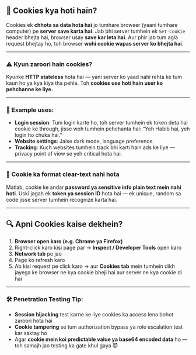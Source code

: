 ## 🔹 Cookies kya hoti hain?

Cookies ek **chhota sa data hota hai** jo tumhare browser (yaani tumhare computer) pe **server save karta hai**.
Jab bhi server tumhein ek `Set-Cookie` header bhejta hai, browser usay **save kar leta hai**.
Aur phir jab tum agla request bhejtay ho, toh browser **wohi cookie wapas server ko bhejta hai**.

---

### ⚠️ Kyun zaroori hain cookies?

Kyunke **HTTP stateless** hota hai — yani server ko yaad nahi rehta ke tum kaun ho ya kya kiya tha pehle.
Toh **cookies use hoti hain user ko pehchanne ke liye.**

---

### 🔸 Example uses:

* **Login session**: Tum login karte ho, toh server tumhein ek token deta hai cookie ke through,
  jisse woh tumhein pehchanta hai: “Yeh Habib hai, yeh login ho chuka hai.”
* **Website settings**: Jaise dark mode, language preference.
* **Tracking**: Kuch websites tumhein track bhi karti hain ads ke liye — privacy point of view se yeh critical hota hai.

---

### 🧠 Cookie ka format clear-text nahi hota

Matlab, cookie ke andar **password ya sensitive info plain text mein nahi hoti**.
Uski jagah ek **token ya session ID** hota hai — ek unique, random sa code jisse server tumhein recognize karta hai.

---

## 🔍 Apni Cookies kaise dekhein?

1. **Browser open karo (e.g. Chrome ya Firefox)**
2. Right-click karo kisi page par → **Inspect / Developer Tools** open karo
3. **Network tab** pe jao
4. Page ko refresh karo
5. Ab kisi request pe click karo → aur **Cookies tab** mein tumhein dikh jayega ke browser ne kya cookie bheji hai aur server ne kya cookie di hai

---

### 🛠 Penetration Testing Tip:

* **Session hijacking** test karne ke liye cookies ka access lena bohot zaroori hota hai
* **Cookie tampering** se tum authorization bypass ya role escalation test kar saktay ho
* Agar **cookie mein koi predictable value ya base64 encoded data** ho — toh samajh jao testing ka gate khul gaya 😈

